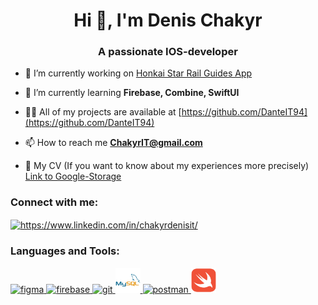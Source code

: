 <h1 align="center">Hi 👋, I'm Denis Chakyr</h1>
<h3 align="center">A passionate IOS-developer</h3>

- 🔭 I’m currently working on [Honkai Star Rail Guides App](https://github.com/DanteIT94/HonkaiStarRailGuides)

- 🌱 I’m currently learning **Firebase, Combine, SwiftUI**

- 👨‍💻 All of my projects are available at [https://github.com/DanteIT94](https://github.com/DanteIT94)

- 📫 How to reach me **ChakyrIT@gmail.com**

- 📄 My CV (If you want to know about my experiences more precisely) [Link to Google-Storage](https://drive.google.com/file/d/1Wy52nkUBtANdM6awynR0Y_ugjLL3G-jH/view?usp=sharing)

<h3 align="left">Connect with me:</h3>
<p align="left">
<a href="https://www.linkedin.com/in/chakyrdenisit/" target="blank"><img align="center" src="https://raw.githubusercontent.com/rahuldkjain/github-profile-readme-generator/master/src/images/icons/Social/linked-in-alt.svg" alt="https://www.linkedin.com/in/chakyrdenisit/" height="30" width="40" /></a>
</p>

<h3 align="left">Languages and Tools:</h3>
<p align="left"> <a href="https://www.figma.com/" target="_blank" rel="noreferrer"> <img src="https://www.vectorlogo.zone/logos/figma/figma-icon.svg" alt="figma" width="40" height="40"/> </a> <a href="https://firebase.google.com/" target="_blank" rel="noreferrer"> <img src="https://www.vectorlogo.zone/logos/firebase/firebase-icon.svg" alt="firebase" width="40" height="40"/> </a> <a href="https://git-scm.com/" target="_blank" rel="noreferrer"> <img src="https://www.vectorlogo.zone/logos/git-scm/git-scm-icon.svg" alt="git" width="40" height="40"/> </a> <a href="https://www.mysql.com/" target="_blank" rel="noreferrer"> <img src="https://raw.githubusercontent.com/devicons/devicon/master/icons/mysql/mysql-original-wordmark.svg" alt="mysql" width="40" height="40"/> </a> <a href="https://postman.com" target="_blank" rel="noreferrer"> <img src="https://www.vectorlogo.zone/logos/getpostman/getpostman-icon.svg" alt="postman" width="40" height="40"/> </a> <a href="https://developer.apple.com/swift/" target="_blank" rel="noreferrer"> <img src="https://raw.githubusercontent.com/devicons/devicon/master/icons/swift/swift-original.svg" alt="swift" width="40" height="40"/> </a> </p>

